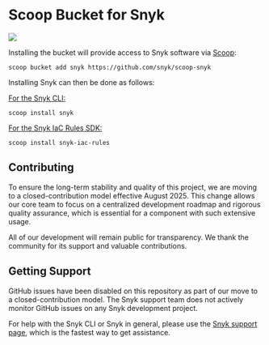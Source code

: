 # Scoop Bucket for Snyk

![](https://github.com/snyk/scoop-snyk/workflows/Update%20Snyk%20Scoop%20bucket%20with%20latest%20release/badge.svg)

Installing the bucket will provide access to Snyk software via [Scoop](https://scoop.sh/):

```console
scoop bucket add snyk https://github.com/snyk/scoop-snyk
```

Installing Snyk can then be done as follows:

[For the Snyk CLI:](https://github.com/snyk/snyk)
```console
scoop install snyk
```

[For the Snyk IaC Rules SDK:](https://github.com/snyk/snyk-iac-rules)

```console
scoop install snyk-iac-rules
```

## Contributing

To ensure the long-term stability and quality of this project, we are moving to a closed-contribution model effective August 2025. This change allows our core team to focus on a centralized development roadmap and rigorous quality assurance, which is essential for a component with such extensive usage.

All of our development will remain public for transparency. We thank the community for its support and valuable contributions.

## Getting Support

GitHub issues have been disabled on this repository as part of our move to a closed-contribution model. The Snyk support team does not actively monitor GitHub issues on any Snyk development project.

For help with the Snyk CLI or Snyk in general, please use the [Snyk support page](https://support.snyk.io/), which is the fastest way to get assistance.